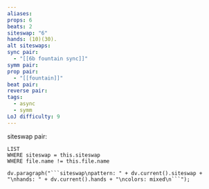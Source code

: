 ```yaml
---
aliases: 
props: 6
beats: 2
siteswap: "6"
hands: (10)(30).
alt siteswaps: 
sync pair:
  - "[[6b fountain sync]]"
symm pair: 
prop pair:
  - "[[fountain]]"
beat pair: 
reverse pair: 
tags:
  - async
  - symm
LoJ difficulty: 9
---
```

siteswap pair:
```dataview
LIST
WHERE siteswap = this.siteswap
WHERE file.name != this.file.name
```
```dataviewjs
dv.paragraph("```siteswap\npattern: " + dv.current().siteswap + "\nhands: " + dv.current().hands + "\ncolors: mixed\n```");
```
